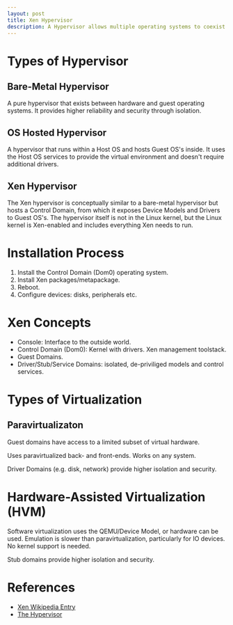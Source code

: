 ```yaml
---
layout: post
title: Xen Hypervisor
description: A Hypervisor allows multiple operating systems to coexist simultaneously on the same hardware, sharing access to the CPU.  Xen is a free microkernel hypervisor in widespread use, powering production clouds including Amazon Web Services, Rackspace and Linode.  It was originally developed at Cambridge University and is supported by the Linux Foundation.
---
```


# Types of Hypervisor

## Bare-Metal Hypervisor

A pure hypervisor that exists between hardware and guest operating systems.  It provides higher reliability and security through isolation.

## OS Hosted Hypervisor

A hypervisor that runs within a Host OS and hosts Guest OS's inside.  It uses the Host OS services to provide the virtual environment and doesn't require additional drivers.

## Xen Hypervisor

The Xen hypervisor is conceptually similar to a bare-metal hypervisor but hosts a Control Domain, from which it exposes Device Models and Drivers to Guest OS's.  The hypervisor itself is not in the Linux kernel, but the Linux kernel is Xen-enabled and includes everything Xen needs to run.

# Installation Process

1. Install the Control Domain (Dom0) operating system.
1. Install Xen packages/metapackage.
1. Reboot.
1. Configure devices: disks, peripherals etc.

# Xen Concepts

- Console: Interface to the outside world.
- Control Domain (Dom0): Kernel with drivers.  Xen management toolstack.
- Guest Domains.
- Driver/Stub/Service Domains: isolated, de-priviliged models and control services.

# Types of Virtualization

## Paravirtualizaton

Guest domains have access to a limited subset of virtual hardware.

Uses paravirtualized back- and front-ends.  Works on any system.

Driver Domains (e.g. disk, network) provide higher isolation and security.

# Hardware-Assisted Virtualization (HVM)

Software virtualization uses the QEMU/Device Model, or hardware can be used.  Emulation is slower than paravirtualization, particularly for IO devices.  No kernel support is needed.

Stub domains provide higher isolation and security.

# References 

- [Xen Wikipedia Entry](https://en.wikipedia.org/wiki/Xen)
- [The Hypervisor](http://www.xenproject.org/developers/teams/hypervisor.html)


